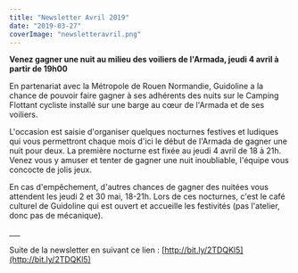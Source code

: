 ```yaml
---
title: "Newsletter Avril 2019"
date: "2019-03-27"
coverImage: "newsletteravril.png"
---
```


**Venez gagner une nuit au milieu des voiliers de l'Armada, jeudi 4 avril à partir de 19h00**

En partenariat avec la Métropole de Rouen Normandie, Guidoline a la chance de pouvoir faire gagner à ses adhérents des nuits sur le Camping Flottant cycliste installé sur une barge au cœur de l'Armada et de ses voiliers.

L'occasion est saisie d'organiser quelques nocturnes festives et ludiques qui vous permettront chaque mois d'ici le début de l'Armada de gagner une nuit pour deux. La première nocturne est fixée au jeudi 4 avril de 18 à 21h. Venez vous y amuser et tenter de gagner une nuit inoubliable, l'équipe vous concocte de jolis jeux.

En cas d'empêchement, d'autres chances de gagner des nuitées vous attendent les jeudi 2 et 30 mai, 18-21h. Lors de ces nocturnes, c'est le café culturel de Guidoline qui est ouvert et accueille les festivités (pas l'atelier, donc pas de mécanique).

\_\_\_

Suite de la newsletter en suivant ce lien : [http://bit.ly/2TDQKl5](http://bit.ly/2TDQKl5)
